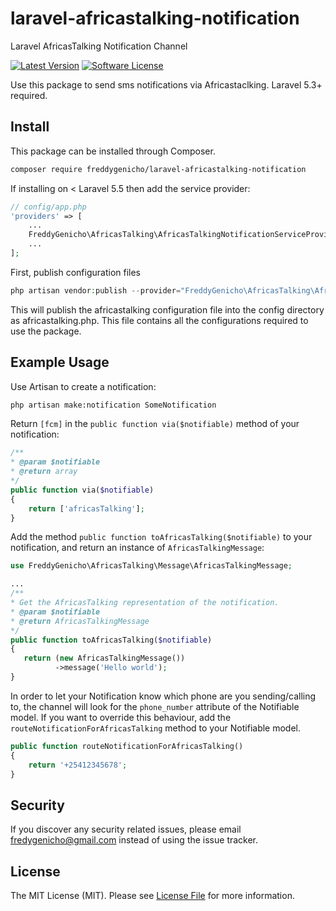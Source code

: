 # laravel-africastalking-notification

Laravel AfricasTalking Notification Channel

[![Latest Version](https://img.shields.io/github/release/freddygenicho/laravel-africastalking-notification.svg?style=flat-square)](https://github.com/benwilkins/laravel-fcm-notification/releases)
[![Software License](https://img.shields.io/badge/license-MIT-brightgreen.svg?style=flat-square)](LICENSE.md)

Use this package to send sms notifications via Africastaclking. Laravel 5.3+ required.

## Install

This package can be installed through Composer.

``` bash
composer require freddygenicho/laravel-africastalking-notification
```

If installing on < Laravel 5.5 then add the service provider:

```php
// config/app.php
'providers' => [
    ...
    FreddyGenicho\AfricasTalking\AfricasTalkingNotificationServiceProvider::class,
    ...
];
```

First, publish configuration files
```php
php artisan vendor:publish --provider="FreddyGenicho\AfricasTalking\AfricasTalkingNotificationServiceProvider"
```
This will publish the africastalking configuration file into the config directory as africastalking.php. This file contains all the configurations required to use the package.

## Example Usage

Use Artisan to create a notification:

```bash
php artisan make:notification SomeNotification
```

Return `[fcm]` in the `public function via($notifiable)` method of your notification:

```php
/**
* @param $notifiable
* @return array
*/
public function via($notifiable)
{
    return ['africasTalking'];
}
```

Add the method `public function toAfricasTalking($notifiable)` to your notification, and return an instance of `AfricasTalkingMessage`: 

```php
use FreddyGenicho\AfricasTalking\Message\AfricasTalkingMessage;

...
/**
* Get the AfricasTalking representation of the notification.
* @param $notifiable
* @return AfricasTalkingMessage
*/
public function toAfricasTalking($notifiable)
{
   return (new AfricasTalkingMessage())
          ->message('Hello world');
}
```

In order to let your Notification know which phone are you sending/calling to, the channel will look for the `phone_number` attribute of the Notifiable model. If you want to override this behaviour, add the `routeNotificationForAfricasTalking` method to your Notifiable model.

```php
public function routeNotificationForAfricasTalking()
{
    return '+25412345678';
}
```
## Security

If you discover any security related issues, please email fredygenicho@gmail.com instead of using the issue tracker.

## License

The MIT License (MIT). Please see [License File](LICENSE.md) for more information.

